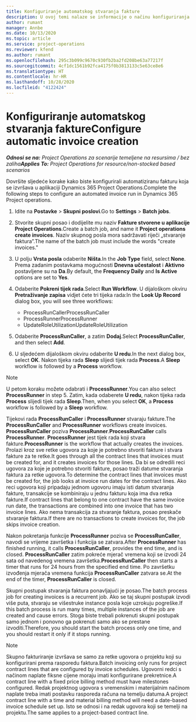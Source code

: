 ```yaml
---
title: Konfiguriranje automatskog stvaranja fakture
description: U ovoj temi nalaze se informacije o načinu konfiguriranja sustava za automatsko generiranje faktura.
author: rumant
manager: Annbe
ms.date: 10/13/2020
ms.topic: article
ms.service: project-operations
ms.reviewer: kfend
ms.author: rumant
ms.openlocfilehash: 295c3b099c9670c930fb2ba2fd208be63a77217f
ms.sourcegitcommit: 4cf1dc1561b92fca4175f0b3813133c5e63ce8e6
ms.translationtype: HT
ms.contentlocale: hr-HR
ms.lasthandoff: 10/28/2020
ms.locfileid: "4122424"
---
```

# <a name="configure-automatic-invoice-creation"></a><span data-ttu-id="99b33-103">Konfiguriranje automatskog stvaranja fakture</span><span class="sxs-lookup"><span data-stu-id="99b33-103">Configure automatic invoice creation</span></span>

<span data-ttu-id="99b33-104">_**Odnosi se na:** Project Operations za scenarije temeljene na resursima / bez zaliha_</span><span class="sxs-lookup"><span data-stu-id="99b33-104">_**Applies To:** Project Operations for resource/non-stocked based scenarios_</span></span>


<span data-ttu-id="99b33-105">Dovršite sljedeće korake kako biste konfigurirali automatiziranu fakturu koja se izvršava u aplikaciji Dynamics 365 Project Operations.</span><span class="sxs-lookup"><span data-stu-id="99b33-105">Complete the following steps to configure an automated invoice run in Dynamics 365 Project operations.</span></span>

1. <span data-ttu-id="99b33-106">Idite na **Postavke** > **Skupni poslovi**.</span><span class="sxs-lookup"><span data-stu-id="99b33-106">Go to **Settings** > **Batch jobs**.</span></span>
2. <span data-ttu-id="99b33-107">Stvorite skupni posao i dodijelite mu naziv **Fakture stvorene u aplikacije Project Operations**.</span><span class="sxs-lookup"><span data-stu-id="99b33-107">Create a batch job, and name it **Project operations create invoices**.</span></span> <span data-ttu-id="99b33-108">Naziv skupnog posla mora sadržavati riječi „stvaranje faktura”.</span><span class="sxs-lookup"><span data-stu-id="99b33-108">The name of the batch job must include the words "create invoices."</span></span>
3. <span data-ttu-id="99b33-109">U polju **Vrsta posla** odaberite **Ništa**.</span><span class="sxs-lookup"><span data-stu-id="99b33-109">In the **Job Type** field, select **None**.</span></span> <span data-ttu-id="99b33-110">Prema zadanim postavkama mogućnosti **Dnevna učestalost** i **Aktivno** postavljene su na **Da**.</span><span class="sxs-lookup"><span data-stu-id="99b33-110">By default, the **Frequency Daily** and **Is Active** options are set to **Yes**.</span></span>
4. <span data-ttu-id="99b33-111">Odaberite **Pokreni tijek rada**.</span><span class="sxs-lookup"><span data-stu-id="99b33-111">Select **Run Workflow**.</span></span> <span data-ttu-id="99b33-112">U dijaloškom okviru **Pretraživanje zapisa** vidjet ćete tri tijeka rada:</span><span class="sxs-lookup"><span data-stu-id="99b33-112">In the **Look Up Record** dialog box, you will see three workflows:</span></span>

    - <span data-ttu-id="99b33-113">ProcessRunCaller</span><span class="sxs-lookup"><span data-stu-id="99b33-113">ProcessRunCaller</span></span>
    - <span data-ttu-id="99b33-114">ProcessRunner</span><span class="sxs-lookup"><span data-stu-id="99b33-114">ProcessRunner</span></span>
    - <span data-ttu-id="99b33-115">UpdateRoleUtilization</span><span class="sxs-lookup"><span data-stu-id="99b33-115">UpdateRoleUtilization</span></span>

5. <span data-ttu-id="99b33-116">Odaberite **ProcessRunCaller**, a zatim **Dodaj**.</span><span class="sxs-lookup"><span data-stu-id="99b33-116">Select **ProcessRunCaller**, and then select **Add**.</span></span>
6. <span data-ttu-id="99b33-117">U sljedećem dijaloškom okviru odaberite **U redu**.</span><span class="sxs-lookup"><span data-stu-id="99b33-117">In the next dialog box, select **OK**.</span></span> <span data-ttu-id="99b33-118">Nakon tijeka rada **Sleep** slijedi tijek rada **Process**.</span><span class="sxs-lookup"><span data-stu-id="99b33-118">A **Sleep** workflow is followed by a **Process** workflow.</span></span>

  > [!NOTE]
  > <span data-ttu-id="99b33-119">U petom koraku možete odabrati i **ProcessRunner**.</span><span class="sxs-lookup"><span data-stu-id="99b33-119">You can also select **ProcessRunner** in step 5.</span></span> <span data-ttu-id="99b33-120">Zatim, kada odaberete **U redu**, nakon tijeka rada **Process** slijedi tijek rada **Sleep**.</span><span class="sxs-lookup"><span data-stu-id="99b33-120">Then, when you select **OK**, a **Process** workflow is followed by a **Sleep** workflow.</span></span>

<span data-ttu-id="99b33-121">Tijekovi rada **ProcessRunCaller** i **ProcessRunner** stvaraju fakture.</span><span class="sxs-lookup"><span data-stu-id="99b33-121">The **ProcessRunCaller** and **ProcessRunner** workflows create invoices.</span></span> <span data-ttu-id="99b33-122">**ProcessRunCaller** poziva **ProcessRunner**.</span><span class="sxs-lookup"><span data-stu-id="99b33-122">**ProcessRunCaller** calls **ProcessRunner**.</span></span> <span data-ttu-id="99b33-123">**ProcessRunner** jest tijek rada koji stvara fakture.</span><span class="sxs-lookup"><span data-stu-id="99b33-123">**ProcessRunner** is the workflow that actually creates the invoices.</span></span> <span data-ttu-id="99b33-124">Prolazi kroz sve retke ugovora za koje je potrebno stvoriti fakture i stvara fakture za te retke.</span><span class="sxs-lookup"><span data-stu-id="99b33-124">It goes through all the contract lines that invoices must be created for, and it creates invoices for those lines.</span></span> <span data-ttu-id="99b33-125">Da bi se odredili reci ugovora za koje je potrebno stvoriti fakture, posao traži datume stvaranja faktura za retke ugovora.</span><span class="sxs-lookup"><span data-stu-id="99b33-125">To determine the contract lines that invoices must be created for, the job looks at invoice run dates for the contract lines.</span></span> <span data-ttu-id="99b33-126">Ako reci ugovora koji pripadaju jednom ugovoru imaju isti datum stvaranja fakture, transakcije se kombiniraju u jednu fakturu koja ima dva retka fakture.</span><span class="sxs-lookup"><span data-stu-id="99b33-126">If contract lines that belong to one contract have the same invoice run date, the transactions are combined into one invoice that has two invoice lines.</span></span> <span data-ttu-id="99b33-127">Ako nema transakcija za stvaranje faktura, posao preskače stvaranje faktura.</span><span class="sxs-lookup"><span data-stu-id="99b33-127">If there are no transactions to create invoices for, the job skips invoice creation.</span></span>

<span data-ttu-id="99b33-128">Nakon pokretanja funkcije **ProcessRunner** poziva se **ProcessRunCaller**, navodi se vrijeme završetka i funkcija se zatvara.</span><span class="sxs-lookup"><span data-stu-id="99b33-128">After **ProcessRunner** has finished running, it calls **ProcessRunCaller**, provides the end time, and is closed.</span></span> <span data-ttu-id="99b33-129">**ProcessRunCaller** zatim pokreće mjerač vremena koji se izvodi 24 sata od navedenog vremena završetka.</span><span class="sxs-lookup"><span data-stu-id="99b33-129">**ProcessRunCaller** then starts a timer that runs for 24 hours from the specified end time.</span></span> <span data-ttu-id="99b33-130">Po završetku izvođenja mjerača vremena funkcija **ProcessRunCaller** zatvara se.</span><span class="sxs-lookup"><span data-stu-id="99b33-130">At the end of the timer, **ProcessRunCaller** is closed.</span></span>

<span data-ttu-id="99b33-131">Skupni postupak stvaranja faktura ponavljajući je posao.</span><span class="sxs-lookup"><span data-stu-id="99b33-131">The batch process job for creating invoices is a recurrent job.</span></span> <span data-ttu-id="99b33-132">Ako se taj skupni postupak izvodi više puta, stvaraju se višestruke instance posla koje uzrokuju pogreške.</span><span class="sxs-lookup"><span data-stu-id="99b33-132">If this batch process is run many times, multiple instances of the job are created and cause errors.</span></span> <span data-ttu-id="99b33-133">Stoga biste trebali pokrenuti skupni postupak samo jednom i ponovno ga pokrenuti samo ako se prestane izvoditi.</span><span class="sxs-lookup"><span data-stu-id="99b33-133">Therefore, you should start the batch process only one time, and you should restart it only if it stops running.</span></span>

> [!NOTE]
> <span data-ttu-id="99b33-134">Skupno fakturiranje izvršava se samo za retke ugovora o projektu koji su konfigurirani prema rasporedu faktura.</span><span class="sxs-lookup"><span data-stu-id="99b33-134">Batch invoicing only runs for project contract lines that are configured by invoice schedules.</span></span> <span data-ttu-id="99b33-135">Ugovorni redci s načinom naplate fiksne cijene moraju imati konfigurirane prekretnice.</span><span class="sxs-lookup"><span data-stu-id="99b33-135">A contract line with a fixed price billing method must have milestones configured.</span></span> <span data-ttu-id="99b33-136">Redak projektnog ugovora s vremenskim i materijalnim načinom naplate treba imati postavku rasporeda računa na temelju datuma.</span><span class="sxs-lookup"><span data-stu-id="99b33-136">A project contract line with a time and material billing method will need a date-based invoice schedule set up.</span></span> <span data-ttu-id="99b33-137">Isto se odnosi i na redak ugovora koji se temelji na projektu.</span><span class="sxs-lookup"><span data-stu-id="99b33-137">The same applies to a project-based contract line.</span></span>     
